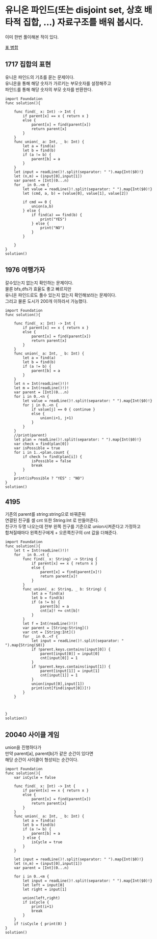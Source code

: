 # 유니온 파인드(또는 disjoint set, 상호 배타적 집합, ...) 자료구조를 배워 봅시다.	
이미 한번 풀이해본 적이 있다.   
   
[표 병합](https://github.com/ww5702/Swift_Coding_Test/tree/main/%ED%94%84%EB%A1%9C%EA%B7%B8%EB%9E%98%EB%A8%B8%EC%8A%A4/Level%203/%ED%91%9C%20%EB%B3%91%ED%95%A9)   
   
## 1717 집합의 표현
유니온 파인드의 기초를 묻는 문제이다.   
유니온을 통해 해당 숫자가 가르키는 부모숫자를 설정해주고   
파인드를 통해 해당 숫자의 부모 숫자를 반환한다.   

```
import Foundation
func solution(){
    
    func find(_ x: Int) -> Int {
        if parent[x] == x { return x }
        else {
            parent[x] = find(parent[x])
            return parent[x]
        }
    }
    func union(_ a: Int, _ b: Int) {
        let a = find(a)
        let b = find(b)
        if (a != b) {
            parent[b] = a
        }
    }
    let input = readLine()!.split(separator: " ").map{Int($0)!}
    let (n,m) = (input[0],input[1])
    var parent = [Int](0...n)
    for _ in 0..<m {
        let value = readLine()!.split(separator: " ").map{Int($0)!}
        let (cmd, a, b) = (value[0], value[1], value[2])
        
        if cmd == 0 {
            union(a,b)
        } else {
            if find(a) == find(b) {
                print("YES")
            } else {
                print("NO")
            }
        }
        
    }
}
solution()

```
## 1976 여행가자
갈수있는지 없는지 확인하는 문제이다.   
물론 bfs,dfs가 효율도 좋고 빠르지만   
유니온 파인드로도 풀수 있는지 없는지 확인해보라는 문제이다.   
그리고 물론 도시가 200개 이하라서 가능했다.   

```
import Foundation
func solution(){
    
    func find(_ x: Int) -> Int {
        if parent[x] == x { return x }
        else {
            parent[x] = find(parent[x])
            return parent[x]
        }
    }
    func union(_ a: Int, _ b: Int) {
        let a = find(a)
        let b = find(b)
        if (a != b) {
            parent[b] = a
        }
    }
    let n = Int(readLine()!)!
    let m = Int(readLine()!)!
    var parent = [Int](0...n)
    for i in 0..<n {
        let value = readLine()!.split(separator: " ").map{Int($0)!}
        for j in 0..<n {
            if value[j] == 0 { continue }
            else {
                union(i+1, j+1)
            }
        }
    }
    //print(parent)
    let plan = readLine()!.split(separator: " ").map{Int($0)!}
    var check = find(plan[0])
    var isPossible = true
    for i in 1..<plan.count {
        if check != find(plan[i]) {
            isPossible = false
            break
        }
    }
    print(isPossible ? "YES" : "NO")
}
solution()

```
## 4195 
기존의 parent를 string:string으로 바꿔준뒤   
연결된 친구를 셀 cnt 또한 String:Int 로 만들어준다.   
친구가 두명 나오는데 전부 왼쪽 친구를 기준으로 union시켜준다고 가정하고   
합쳐질때마다 왼쪽친구에게 + 오른쪽친구의 cnt 값을 더해준다.   

```
import Foundation
func solution(){
    let t = Int(readLine()!)!
    for _ in 0..<t {
        func find(_ x: String) -> String {
            if parent[x] == x { return x }
            else {
                parent[x] = find(parent[x]!)
                return parent[x]!
            }
        }
        func union(_ a: String, _ b: String) {
            let a = find(a)
            let b = find(b)
            if (a != b) {
                parent[b] = a
                cnt[a]! += cnt[b]!
            }
        }
        let f = Int(readLine()!)!
        var parent = [String:String]()
        var cnt = [String:Int]()
        for _ in 0..<f {
            let input = readLine()!.split(separator: " ").map{String($0)}
            if !parent.keys.contains(input[0]) {
                parent[input[0]] = input[0]
                cnt[input[0]] = 1
            }
            if !parent.keys.contains(input[1]) {
                parent[input[1]] = input[1]
                cnt[input[1]] = 1
            }
            union(input[0],input[1])
            print(cnt[find(input[0])]!)
        }
    }
    
    
    
}
solution()

```
## 20040 사이클 게임
union을 진행하다가   
만약 parent[a], parent[b]가 같은 순간이 있다면   
해당 순간이 사이클이 형성되는 순간이다.   

```
import Foundation
func solution(){
    var isCycle = false
    
    func find(_ x: Int) -> Int {
        if parent[x] == x { return x }
        else {
            parent[x] = find(parent[x])
            return parent[x]
        }
    }
    func union(_ a: Int, _ b: Int) {
        let a = find(a)
        let b = find(b)
        if (a != b) {
            parent[b] = a
        } else {
            isCycle = true
        }
    }
    
    let input = readLine()!.split(separator: " ").map{Int($0)!}
    let (n,m) = (input[0],input[1])
    var parent = [Int](0...n)
    
    for i in 0..<m {
        let input = readLine()!.split(separator: " ").map{Int($0)!}
        let left = input[0]
        let right = input[1]
        
        union(left,right)
        if isCycle {
            print(i+1)
            break
        }
    }
    if !isCycle { print(0) }
}
solution()

```
